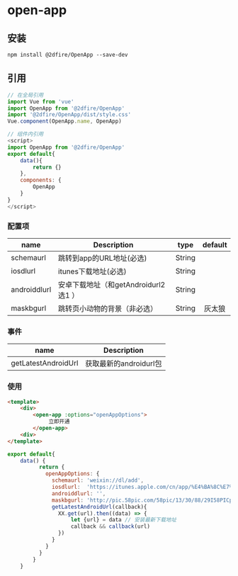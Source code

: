 # open-app

## 安装

```JS
npm install @2dfire/OpenApp --save-dev
```

## 引用

``` javascript
// 在全局引用
import Vue from 'vue'
import OpenApp from '@2dfire/OpenApp'
import '@2dfire/OpenApp/dist/style.css'
Vue.component(OpenApp.name, OpenApp)
```

``` javascript
// 组件内引用
<script>
import OpenApp from '@2dfire/OpenApp'
export default{
    data(){
        return {}
    },
    components: {
        OpenApp
    }
}
</script>
```

### 配置项

|    name    |    Description   |   type   |default|
| -----------------  | ---------------- | :--------: | :----------: |
| schemaurl     | 跳转到app的URL地址(必选) |String|
| iosdlurl        | itunes下载地址(必选) |String |
| androiddlurl        | 安卓下载地址（和getAndroidurl2选1 ） |String |
| maskbgurl        | 跳转页小动物的背景（非必选） |String | 灰太狼


### 事件

| name | Description   |
| :--------:   | -----  |
|   getLatestAndroidUrl     |  获取最新的androidurl包

### 使用

```html
<template>
    <div>
        <open-app :options="openAppOptions">
             立即开通
        </open-app>
    <div>
</template>
```

```javascript
export default{
    data() {
          return {
            openAppOptions: {
              schemaurl: 'weixin://dl/add',
              iosdlurl:  'https://itunes.apple.com/cn/app/%E4%BA%8C%E7%BB%B4%E7%81%AB%E6%8E%8C%E6%9F%9C/id900873713?mt=8',
              androiddlurl: '',
              maskbgurl: 'http://pic.58pic.com/58pic/13/30/88/29I58PICpKz_1024.jpg',
              getLatestAndroidUrl(callback){
                XX.get(url).then((data) => {
                    let {url} = data // 安装最新下载地址
                    callback && callback(url)
                })
              }
            }
          }
        }
    }
```
